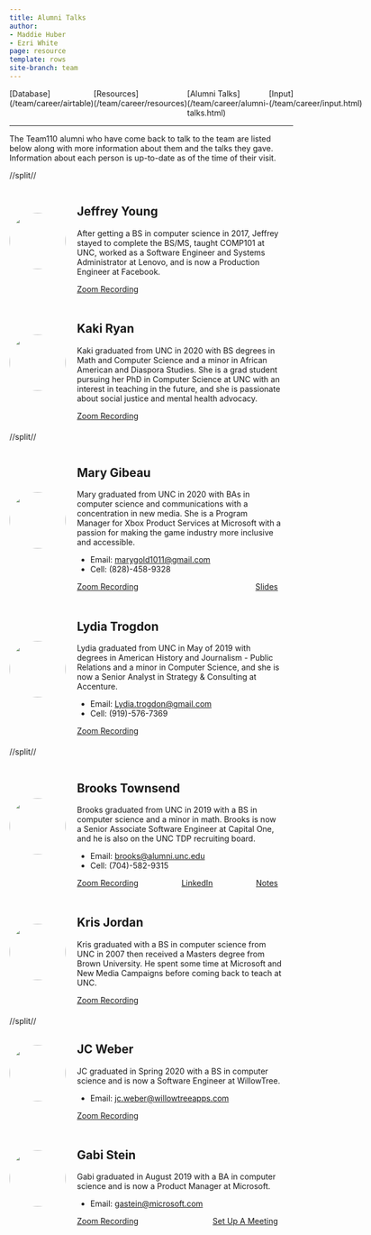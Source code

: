 ```yaml
---
title: Alumni Talks
author:
- Maddie Huber
- Ezri White
page: resource
template: rows
site-branch: team
---
```


<div style="display: flex;">
<div class="career-nav"> [Database](/team/career/airtable) </div>
<div class="career-nav"> [Resources](/team/career/resources)</div>
<div class="career-nav"> [Alumni Talks](/team/career/alumni-talks.html)</div>
<div class="career-nav"> [Input](/team/career/input.html)</div>
</div>

---

<div class="box">
The Team110 alumni who have come back to talk to the team are listed below along with more information about them and the talks they gave. Information about each person is up-to-date as of the time of their visit.
</div>

//split//
<div class="box" style="margin-right: 20px; margin-bottom:20px; display: flex; justify-content: space-between; align-items: center">

<img style="width:100px; border-radius: 50px; margin-right: 20px" src="/static/alumni-talk-assets
/jeffrey.jpeg"/>
 
 <div style="display: block">

## Jeffrey Young

After getting a BS in computer science in 2017, Jeffrey stayed to complete the BS/MS, taught COMP101 at UNC, worked as a Software Engineer and Systems Administrator at Lenovo, and is now a Production Engineer at Facebook.

<div style="display: flex; justify-content: space-between;">
<a href="https://www.youtube.com/watch?v=jE_VNYdNhx0" style="margin-right:px" target="_blank">Zoom Recording</a>
</div>
</div>
</div>




<div class="box" style="margin-right: 20px; margin-bottom:20px; display: flex; justify-content: space-between; align-items: center">

<img style="width:100px; border-radius: 50px; margin-right: 20px" src="/static/alumni-talk-assets
/kaki.jpeg"/>
 
 <div style="display: block">

## Kaki Ryan

Kaki graduated from UNC in 2020 with BS degrees in Math and Computer Science and a minor in African American and Diaspora Studies. She is a grad student pursuing her PhD in Computer Science at UNC with an interest in teaching in the future, and she is passionate about social justice and mental health advocacy.

<div style="display: flex; justify-content: space-between;">
<a href="https://www.youtube.com/watch?v=yNOxuEXCN9M" style="margin-right:px" target="_blank">Zoom Recording</a>
</div>

</div>

</div>

//split//
<div class="box" style="margin-right: 20px; margin-bottom:20px; display: flex; justify-content: space-between; align-items: center">

<img style="width:100px; border-radius: 50px; margin-right: 20px" src="/static/alumni-talk-assets
/mary.jpeg"/>
 
 <div style="display: block">

## Mary Gibeau

Mary graduated from UNC in 2020 with BAs in computer science and communications with a concentration in new media. She is a Program Manager for Xbox Product Services at Microsoft with a passion for making the game industry more inclusive and accessible.

* Email: marygold1011@gmail.com
* Cell: (828)-458-9328

<div style="display: flex; justify-content: space-between;">
<a href="https://www.youtube.com/watch?v=DWkmTThVNrc" style="margin-right:7px" target="_blank">Zoom Recording</a>
<a href="/static/alumni-talk-assets/mary_slides.pdf" style="margin-right:7px" target="_blank">Slides</a>
</div>
</div>
</div>



<div class="box" style="margin-right: 20px; margin-bottom:20px; display: flex; justify-content: space-between; align-items: center">

<img style="width:100px; border-radius: 50px; margin-right: 20px" src="/static/alumni-talk-assets
/lydia.jpeg"/>
 
 <div style="display: block">

## Lydia Trogdon

Lydia graduated from UNC in May of 2019 with degrees in American History and Journalism - Public Relations and a minor in Computer Science, and she is now a Senior Analyst in Strategy & Consulting at Accenture.

* Email: Lydia.trogdon@gmail.com
* Cell: (919)-576-7369

<div style="display: flex; justify-content: space-between;">
<a href="https://www.youtube.com/watch?v=Htu7FAl0c6w" style="margin-right:px" target="_blank">Zoom Recording</a>
</div>
</div>
</div>


//split//
<div class="box" style="margin-right: 20px; margin-bottom:20px;  display: flex; justify-content: space-between; align-items: center">

<img style="width:100px; border-radius: 50px; margin-right: 20px" src="/static/alumni-talk-assets
/brooks.jpeg"/>
 
 <div style="display: block">

## Brooks Townsend

Brooks graduated from UNC in 2019 with a BS in computer science and a minor in math. Brooks is now a Senior Associate Software Engineer at Capital One, and he is also on the UNC TDP recruiting board.

* Email: brooks@alumni.unc.edu
* Cell: (704)-582-9315

<div style="display: flex; justify-content: space-between;">
<a href="https://www.youtube.com/watch?v=oePujpZpgvQ" style="margin-right:7px" target="_blank">Zoom Recording</a>
<a href="https://www.linkedin.com/in/brooks-townsend/" style="margin-right:7px" target="_blank">LinkedIn</a>
<a href="/static/alumni-talk-assets
/brooks-notes.pdf" style="margin-right:7px" target="_blank">Notes</a>

</div>
</div>
</div>

<div class="box" style="margin-right: 20px; margin-bottom:20px; display: flex; justify-content: space-between; align-items: center">

<img style="width:100px; border-radius: 50px; margin-right: 20px" src="/static/alumni-talk-assets
/kris.jpeg"/>
 
 <div style="display: block">

## Kris Jordan

Kris graduated with a BS in computer science from UNC in 2007 then received a Masters degree from Brown University. He spent some time at Microsoft and New Media Campaigns before coming back to teach at UNC.

<div style="display: flex; justify-content: space-between;">
<a href="https://www.youtube.com/watch?v=D0oxCIywpcs" style="margin-right:px" target="_blank">Zoom Recording</a>
</div>
</div>
</div>
//split//

<div class="box" style="margin-right: 20px; margin-bottom:20px; display: flex; justify-content: space-between; align-items: center">

<img style="width:100px; border-radius: 50px; margin-right: 20px" src="/static/alumni-talk-assets
/jc.jpeg"/>
 
 <div style="display: block">

## JC Weber

JC graduated in Spring 2020 with a BS in computer science and is now a Software Engineer at WillowTree.

* Email: jc.weber@willowtreeapps.com

<div style="display: flex; justify-content: space-between;">
<a href="https://www.youtube.com/watch?v=4Uv8nkC_ZIM" style="margin-right:px" target="_blank">Zoom Recording</a>
</div>
</div>
</div>



<div class="box" style="margin-right: 20px; margin-bottom:20px; display: flex; justify-content: space-between; align-items: center">

<img style="width:100px; border-radius: 50px; margin-right: 20px" src="/static/alumni-talk-assets
/gabi.jpeg"/>
 
 <div style="display: block">

## Gabi Stein

Gabi graduated in August 2019 with a BA in computer science and is now a Product Manager at Microsoft.

* Email: gastein@microsoft.com

<div style="display: flex; justify-content: space-between;">
<a href="https://www.youtube.com/watch?v=Ewh6sBYcgYk" style="margin-right:7px" target="_blank">Zoom Recording</a>
<a href="https://outlook.office365.com/owa/calendar/EDUEngagementTeam@microsoft.onmicrosoft.com/bookings/" style="margin-right:7px" target="_blank">Set Up A Meeting</a>
</div>
</div>
</div>
